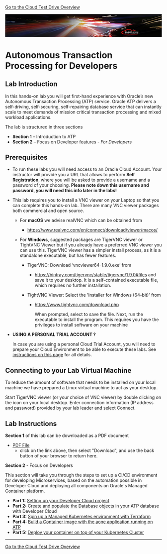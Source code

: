 [Go to the Cloud Test Drive Overview](../README.md)

![](../common/images/customer.logo2.png)

# Autonomous Transaction Processing for Developers #



## Lab Introduction

In this hands-on lab you will get first-hand experience with Oracle’s new Autonomous Transaction Processing (ATP) service. Oracle ATP delivers a self-driving, self-securing, self-repairing database service that can instantly scale to meet demands of mission critical transaction processing and mixed workload applications. 

The lab is structured in three sections 

- **Section 1** – Introduction to ATP 
- **Section 2** – Focus on Developer features - *For Developers*




## Prerequisites

- To run these labs you will need access to an Oracle Cloud Account.  Your instructor will provide you a URL that allows to perform **Self Registration**, where you will be asked to provide a username and a password of your choosing.  **Please note down this username and password, you will need this info later in the labs!**

- This lab requires you to install a VNC viewer on your Laptop so that you can complete this hands-on lab.   There are many VNC viewer packages both commercial and open source. 

  - For **macOS** we advise realVNC which can be obtained from 

    - https://www.realvnc.com/en/connect/download/viewer/macos/

  - For **Windows**, suggested packages are TigerVNC viewer or TightVNC Viewer but if you already have a preferred VNC viewer you can use this. TigerVNC viewer has a simpler install process, as it is a standalone executable, but has fewer features.

    - TigerVNC: Download ‘vncviewer64-1.9.0.exe’ from

      - https://bintray.com/tigervnc/stable/tigervnc/1.9.0#files and save it to your desktop. It is a self-contained executable file, which requires no further installation.

    - TightVNC Viewer: Select the 'Installer for Windows (64-bit)' from

      - https://www.tightvnc.com/download.php

        When prompted, select to save the file.  Next, run the executable to install the program. This requires you have the privileges to install software on your machine

- **USING A PERSONAL TRIAL ACCOUNT ?** 

  In case you are using a personal Cloud Trial Account, you will need to prepare your Cloud Environment to be able to execute these labs.  See [instructions on this page](../AppDev/ATP-OKE/README.md) for all details.

  

## Connecting to your Lab Virtual Machine

To reduce the amount of software that needs to be installed on your local machine we have prepared a Linux virtual machine to act as your desktop.

Start TigerVNC viewer (or your choice of VNC viewer) by double clicking on the icon on your local desktop.
Enter connection information (IP address and password)  provided by your lab leader and select Connect.



## Lab Instructions

**Section 1** of this lab can be downloaded as a PDF document

- [PDF File](ATP-HOL-Long-v1.5-OKE-connect.pdf)
  - click on the link above, then select "Download", and use the back button of your browser to return here.



**Section 2** - Focus on Developers

This section will take you through the steps to set up a CI/CD environment for developing Microservices, based on the automation possible in Developer Cloud and deploying all components on Oracle's Managed Container platform.

- **Part 1:** [Setting up your Developer Cloud project](../AppDev/ATP-OKE/LabGuide250Devcs-proj.md)
- **Part 2:** [Create and populate the Database objects](../AppDev/ATP-OKE/LabGuide400DataLoadingIntoATP.md) in your ATP database with Developer Cloud
- **Part 3:** [Spin up a Managed Kubernetes environment with Terraform](../AppDev/ATP-OKE/LabGuide660OKE_Create.md)
- **Part 4:** [Build a Container image with the aone application running on ATP](../AppDev/ATP-OKE/LabGuide650BuildDocker.md)
- **Part 5:** [Deploy your container on top of your Kubernetes Cluster](../AppDev/ATP-OKE/LabGuide670DeployDocker.md)



---


[Go to the Cloud Test Drive Overview](../README.md)

